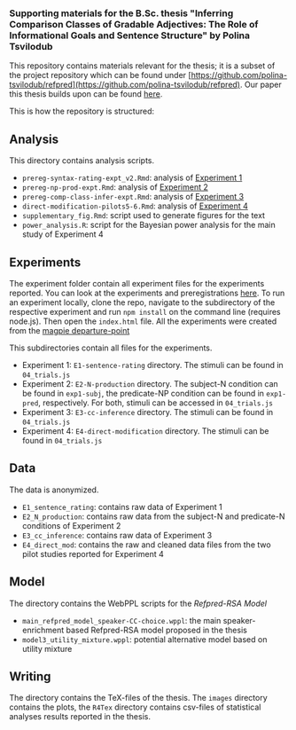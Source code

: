### Supporting materials for the B.Sc. thesis "Inferring Comparison Classes of Gradable Adjectives: The Role of Informational Goals and Sentence Structure" by Polina Tsvilodub

This repository contains materials relevant for the thesis; it is a subset of the project repository which can be found under [https://github.com/polina-tsvilodub/refpred](https://github.com/polina-tsvilodub/refpred). Our paper this thesis builds upon can be found [here](https://psyarxiv.com/n8eyj/).

This is how the repository is structured:

## Analysis
This directory contains analysis scripts.
* `prereg-syntax-rating-expt_v2.Rmd`: analysis of [Experiment 1](https://github.com/polina-tsvilodub/bSc-thesis/tree/master/experiments/E1-sentence-rating)
* `prereg-np-prod-expt.Rmd`: analysis of [Experiment 2](https://github.com/polina-tsvilodub/bSc-thesis/tree/master/experiments/E2-N-production)
* `prereg-comp-class-infer-expt.Rmd`: analysis of [Experiment 3](https://github.com/polina-tsvilodub/bSc-thesis/tree/master/experiments/E3-cc-inference)
* `direct-modification-pilots5-6.Rmd`: analysis of [Experiment 4](https://github.com/polina-tsvilodub/bSc-thesis/tree/master/experiments/E4-direct-modification)
* `supplementary_fig.Rmd`: script used to generate figures for the text
* `power_analysis.R`: script for the Bayesian power analysis for the main study of Experiment 4

## Experiments

The experiment folder contain all experiment files for the experiments reported. You can look at the experiments and preregistrations [here](https://tinyurl.com/y2b7ajg7). To run an experiment locally, clone the repo, navigate to the subdirectory of the respective experiment and run `npm install` on the command line (requires node.js). Then open the `index.html` file. All the experiments were created from the [magpie departure-point](https://github.com/magpie-ea/magpie-departure-point)


This subdirectories contain all files for the experiments.
* Experiment 1: `E1-sentence-rating` directory. The stimuli can be found in `04_trials.js`
* Experiment 2: `E2-N-production` directory. The subject-N condition can be found in `exp1-subj`, the predicate-NP condition can be found in `exp1-pred`, respectively. For both, stimuli can be accessed in `04_trials.js`
* Experiment 3: `E3-cc-inference` directory. The stimuli can be found in `04_trials.js`
* Experiment 4: `E4-direct-modification` directory. The stimuli can be found in `04_trials.js`

## Data

The data is anonymized.
* `E1_sentence_rating`: contains raw data of Experiment 1
* `E2_N_production`: contains raw data from the subject-N and predicate-N conditions of Experiment 2
* `E3_cc_inference`: contains raw data of Experiment 3
* `E4_direct_mod`: contains the raw and cleaned data files from the two pilot studies reported for Experiment 4

## Model

The directory contains the WebPPL scripts for the *Refpred-RSA Model*

* `main_refpred_model_speaker-CC-choice.wppl`: the main speaker-enrichment based Refpred-RSA model proposed in the thesis
* `model3_utility_mixture.wppl`: potential alternative model based on utility mixture

## Writing
The directory contains the TeX-files of the thesis. The `images` directory contains the plots, the `R4Tex` directory contains csv-files of statistical analyses results reported in the thesis.  
